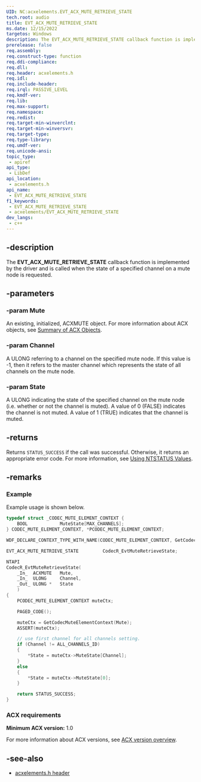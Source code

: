 ```yaml
---
UID: NC:acxelements.EVT_ACX_MUTE_RETRIEVE_STATE
tech.root: audio
title: EVT_ACX_MUTE_RETRIEVE_STATE
ms.date: 12/15/2022
targetos: Windows
description: The EVT_ACX_MUTE_RETRIEVE_STATE callback function is implemented by the driver and is called when the state of a specified channel on a mute node is requested.
prerelease: false
req.assembly: 
req.construct-type: function
req.ddi-compliance: 
req.dll: 
req.header: acxelements.h
req.idl: 
req.include-header: 
req.irql: PASSIVE_LEVEL
req.kmdf-ver: 
req.lib: 
req.max-support: 
req.namespace: 
req.redist: 
req.target-min-winverclnt: 
req.target-min-winversvr: 
req.target-type: 
req.type-library: 
req.umdf-ver: 
req.unicode-ansi: 
topic_type:
 - apiref
api_type:
 - LibDef
api_location:
 - acxelements.h
api_name:
 - EVT_ACX_MUTE_RETRIEVE_STATE
f1_keywords:
 - EVT_ACX_MUTE_RETRIEVE_STATE
 - acxelements/EVT_ACX_MUTE_RETRIEVE_STATE
dev_langs:
 - c++
---
```


## -description

The **EVT_ACX_MUTE_RETRIEVE_STATE** callback function is implemented by the driver and is called when the state of a specified channel on a mute node is requested.

## -parameters

### -param Mute

An existing, initialized, ACXMUTE object. For more information about ACX objects, see [Summary of ACX Objects](/windows-hardware/drivers/audio/acx-summary-of-objects).

### -param Channel

A ULONG referring to a channel on the specified mute node. If this value is -1, then it refers to the master channel which represents the state of all channels on the mute node.

### -param State

A ULONG indicating the state of the specified channel on the mute node (i.e. whether or not the channel is muted). A value of 0 (FALSE) indicates the channel is not muted. A value of 1 (TRUE) indicates that the channel is muted.

## -returns

Returns `STATUS_SUCCESS` if the call was successful. Otherwise, it returns an appropriate error code. For more information, see [Using NTSTATUS Values](/windows-hardware/drivers/kernel/using-ntstatus-values).

## -remarks

### Example

Example usage is shown below.

```cpp
typedef struct _CODEC_MUTE_ELEMENT_CONTEXT {
    BOOL            MuteState[MAX_CHANNELS];
} CODEC_MUTE_ELEMENT_CONTEXT, *PCODEC_MUTE_ELEMENT_CONTEXT;

WDF_DECLARE_CONTEXT_TYPE_WITH_NAME(CODEC_MUTE_ELEMENT_CONTEXT, GetCodecMuteElementContext)

EVT_ACX_MUTE_RETRIEVE_STATE         CodecR_EvtMuteRetrieveState;

NTAPI
CodecR_EvtMuteRetrieveState(
    _In_  ACXMUTE   Mute,
    _In_  ULONG     Channel,
    _Out_ ULONG *   State
    )
{
    PCODEC_MUTE_ELEMENT_CONTEXT muteCtx;

    PAGED_CODE();

    muteCtx = GetCodecMuteElementContext(Mute);
    ASSERT(muteCtx);

    // use first channel for all channels setting.
    if (Channel != ALL_CHANNELS_ID)
    {
        *State = muteCtx->MuteState[Channel];
    }
    else
    {
        *State = muteCtx->MuteState[0];
    }

    return STATUS_SUCCESS;
}
```

### ACX requirements

**Minimum ACX version:** 1.0

For more information about ACX versions, see [ACX version overview](/windows-hardware/drivers/audio/acx-version-overview).

## -see-also

- [acxelements.h header](index.md)
